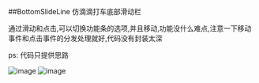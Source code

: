 ##BottomSlideLine
仿滴滴打车底部滑动栏

通过滑动和点击,可以切换功能条的选项,并且移动,功能没什么难点,注意一下移动事件和点击事件的分发处理就好,代码没有封装太深

ps: 代码只提供思路

![image](https://github.com/Zhaoss/BottomSlideLine/blob/master/image/1.jpg?raw=true)
![image](https://github.com/Zhaoss/BottomSlideLine/blob/master/image/2.jpg?raw=true)
